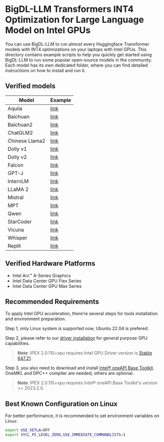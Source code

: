 # BigDL-LLM Transformers INT4 Optimization for Large Language Model on Intel GPUs
You can use BigDL-LLM to run almost every Huggingface Transformer models with INT4 optimizations on your laptops with Intel GPUs. This directory contains example scripts to help you quickly get started using BigDL-LLM to run some popular open-source models in the community. Each model has its own dedicated folder, where you can find detailed instructions on how to install and run it.

## Verified models

| Model          | Example                                                  |
|----------------|----------------------------------------------------------|
| Aquila         | [link](aquila)                                           |
| Baichuan       | [link](baichuan)                                         |
| Baichuan2      | [link](baichuan2)                                        |
| ChatGLM2       | [link](chatglm2)                                         |
| Chinese Llama2 | [link](chinese-llama2)                                   |
| Dolly v1       | [link](dolly-v1)                                         |
| Dolly v2       | [link](dolly-v2)                                         |
| Falcon         | [link](falcon)                                           |
| GPT-J          | [link](gpt-j)                                            |
| InternLM       | [link](internlm)                                         |
| LLaMA 2        | [link](llama2)                                           |
| Mistral        | [link](mistral)                                          |
| MPT            | [link](mpt)                                              |
| Qwen           | [link](qwen)                                             |
| StarCoder      | [link](starcoder)                                        |
| Vicuna         | [link](vicuna)                                           |
| Whisper        | [link](whisper)                                          |
| Replit         | [link](replit)                                           |


## Verified Hardware Platforms

- Intel Arc™ A-Series Graphics
- Intel Data Center GPU Flex Series
- Intel Data Center GPU Max Series

## Recommended Requirements
To apply Intel GPU acceleration, there’re several steps for tools installation and environment preparation.

Step 1, only Linux system is supported now, Ubuntu 22.04 is prefered.

Step 2, please refer to our [driver installation](https://dgpu-docs.intel.com/driver/installation.html) for general purpose GPU capabilities.
> **Note**: IPEX 2.0.110+xpu requires Intel GPU Driver version is [Stable 647.21](https://dgpu-docs.intel.com/releases/stable_647_21_20230714.html).

Step 3, you also need to download and install [Intel® oneAPI Base Toolkit](https://www.intel.com/content/www/us/en/developer/tools/oneapi/base-toolkit-download.html). OneMKL and DPC++ compiler are needed, others are optional.
> **Note**: IPEX 2.0.110+xpu requires Intel® oneAPI Base Toolkit's version >= 2023.2.0.

## Best Known Configuration on Linux
For better performance, it is recommended to set environment variables on Linux:
```bash
export USE_XETLA=OFF
export SYCL_PI_LEVEL_ZERO_USE_IMMEDIATE_COMMANDLISTS=1
```
